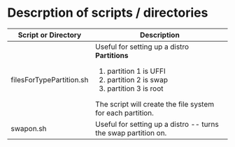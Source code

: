 
# Descrption of scripts / directories

| Script or Directory | Description | 
|---------------------|-------------|
| filesForTypePartition.sh | Useful for setting up a distro<br><b>Partitions</b><ol><li>partition 1 is UFFI</li><li>partition 2 is swap</li><li>partition 3 is root</li></ol> The script will create the file system for each partition. |
| swapon.sh | Useful for setting up a distro -- turns the swap partition on. |
